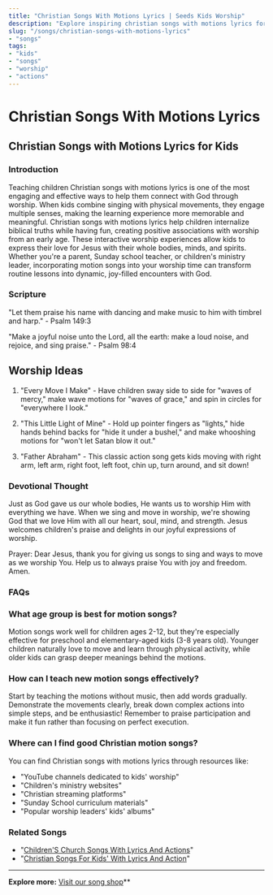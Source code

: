 ```yaml
---
title: "Christian Songs With Motions Lyrics | Seeds Kids Worship"
description: "Explore inspiring christian songs with motions lyrics for children's worship and faith development. Biblical music resources for families and ministry."
slug: "/songs/christian-songs-with-motions-lyrics"
- "songs"
tags:
- "kids"
- "songs"
- "worship"
- "actions"
---
```


# Christian Songs With Motions Lyrics

## Christian Songs with Motions Lyrics for Kids

### Introduction
Teaching children Christian songs with motions lyrics is one of the most engaging and effective ways to help them connect with God through worship. When kids combine singing with physical movements, they engage multiple senses, making the learning experience more memorable and meaningful. Christian songs with motions lyrics help children internalize biblical truths while having fun, creating positive associations with worship from an early age. These interactive worship experiences allow kids to express their love for Jesus with their whole bodies, minds, and spirits. Whether you're a parent, Sunday school teacher, or children's ministry leader, incorporating motion songs into your worship time can transform routine lessons into dynamic, joy-filled encounters with God.

### Scripture
"Let them praise his name with dancing and make music to him with timbrel and harp." - Psalm 149:3

"Make a joyful noise unto the Lord, all the earth: make a loud noise, and rejoice, and sing praise." - Psalm 98:4

## Worship Ideas
1. "Every Move I Make" - Have children sway side to side for "waves of mercy," make wave motions for "waves of grace," and spin in circles for "everywhere I look."

2. "This Little Light of Mine" - Hold up pointer fingers as "lights," hide hands behind backs for "hide it under a bushel," and make whooshing motions for "won't let Satan blow it out."

3. "Father Abraham" - This classic action song gets kids moving with right arm, left arm, right foot, left foot, chin up, turn around, and sit down!

### Devotional Thought
Just as God gave us our whole bodies, He wants us to worship Him with everything we have. When we sing and move in worship, we're showing God that we love Him with all our heart, soul, mind, and strength. Jesus welcomes children's praise and delights in our joyful expressions of worship.

Prayer: Dear Jesus, thank you for giving us songs to sing and ways to move as we worship You. Help us to always praise You with joy and freedom. Amen.

### FAQs

### What age group is best for motion songs?
Motion songs work well for children ages 2-12, but they're especially effective for preschool and elementary-aged kids (3-8 years old). Younger children naturally love to move and learn through physical activity, while older kids can grasp deeper meanings behind the motions.

### How can I teach new motion songs effectively?
Start by teaching the motions without music, then add words gradually. Demonstrate the movements clearly, break down complex actions into simple steps, and be enthusiastic! Remember to praise participation and make it fun rather than focusing on perfect execution.

### Where can I find good Christian motion songs?
You can find Christian songs with motions lyrics through resources like:
- "YouTube channels dedicated to kids' worship"
- "Children's ministry websites"
- "Christian streaming platforms"
- "Sunday School curriculum materials"
- "Popular worship leaders' kids' albums"

### Related Songs

- "[Children'S Church Songs With Lyrics And Actions](/songs/children-s-church-songs-with-lyrics-and-actions/)"
- "[Christian Songs For Kids' With Lyrics And Action](/songs/christian-songs-for-kids-with-lyrics-and-action/)"

---

**Explore more:** [Visit our song shop](https://seedskidsworship.com/shop)**

<!-- Schema Markup -->
<script type="application/ld+json">
{
  "@context": "https://schema.org",
  "@type": "MusicRecording",
  "name": "Christian Songs With Motions Lyrics",
  "byArtist": {
    "@type": "MusicGroup",
    "name": "Seeds Kids Worship"
  },
  "isFamilyFriendly": true,
  "url": "https://seedskidsworship.com/songs/christian-songs-with-motions-lyrics/"
}
</script>